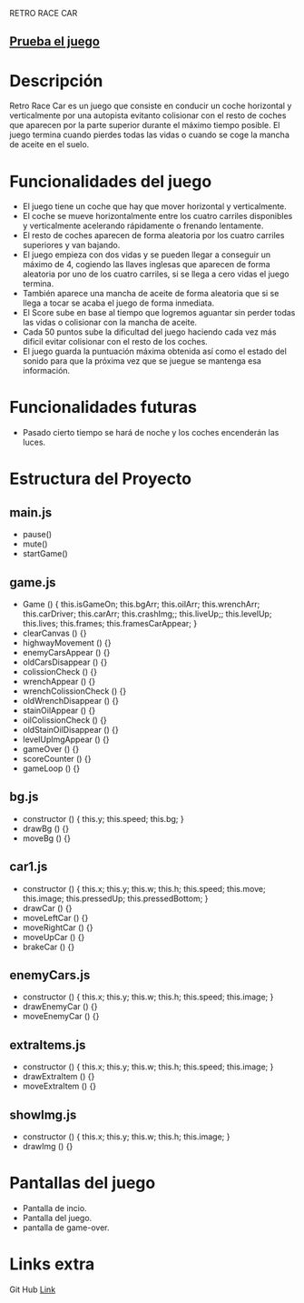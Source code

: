 

RETRO RACE CAR


## [Prueba el juego](https://apleon89.github.io/RetroRaceCar/)

# Descripción

Retro Race Car es un juego que consiste en conducir un coche horizontal y verticalmente por una autopista evitanto colisionar con el resto de coches que aparecen por la parte superior durante el máximo tiempo posible. El juego termina cuando pierdes todas las vidas o cuando se coge la mancha de aceite en el suelo.

# Funcionalidades del juego

- El juego tiene un coche que hay que mover horizontal y verticalmente.
- El coche se mueve horizontalmente entre los cuatro carriles disponibles y verticalmente acelerando rápidamente o frenando lentamente.
- El resto de coches aparecen de forma aleatoria por los cuatro carriles superiores y van bajando.
- El juego empieza con dos vidas y se pueden llegar a conseguir un máximo de 4, cogiendo las llaves inglesas que aparecen de forma aleatoria por uno de los cuatro carriles, si se llega a cero vidas el juego termina.
- También aparece una mancha de aceite de forma aleatoria que si se llega a tocar se acaba el juego de forma inmediata.
- El Score sube en base al tiempo que logremos aguantar sin perder todas las vidas o colisionar con la mancha de aceite.
- Cada 50 puntos sube la dificultad del juego haciendo cada vez más dificil evitar colisionar con el resto de los coches.
- El juego guarda la puntuación máxima obtenida así como el estado del sonido para que la próxima vez que se juegue se mantenga esa información.

# Funcionalidades futuras

- Pasado cierto tiempo se hará de noche y los coches encenderán las luces.


# Estructura del Proyecto

## main.js

- pause()
- mute()
- startGame()

## game.js

- Game () {
    this.isGameOn;
    this.bgArr;
    this.oilArr;
    this.wrenchArr;
    this.carDriver;
    this.carArr;
    this.crashImg;;
    this.liveUp;;
    this.levelUp;
    this.lives;
    this.frames;
    this.framesCarAppear;
}
- clearCanvas () {}
- highwayMovement () {}
- enemyCarsAppear () {}
- oldCarsDisappear () {}
- colissionCheck () {}
- wrenchAppear () {}
- wrenchColissionCheck () {}
- oldWrenchDisappear () {}
- stainOilAppear () {}
- oilColissionCheck () {}
- oldStainOilDisappear () {}
- levelUpImgAppear () {}
- gameOver () {}
- scoreCounter () {}
- gameLoop () {}

## bg.js 

- constructor () {
    this.y;
    this.speed;
    this.bg;
}
- drawBg () {}
- moveBg () {}

## car1.js 

- constructor () {
    this.x;
    this.y;
    this.w;
    this.h;
    this.speed;
    this.move;
    this.image;
    this.pressedUp;
    this.pressedBottom;
}
- drawCar () {}
- moveLeftCar () {}
- moveRightCar () {}
- moveUpCar () {}
- brakeCar () {}

## enemyCars.js 

- constructor () {
    this.x;
    this.y;
    this.w;
    this.h;
    this.speed;
    this.image;
}
- drawEnemyCar () {}
- moveEnemyCar () {}

## extraItems.js 

- constructor () {
    this.x;
    this.y;
    this.w;
    this.h;
    this.speed;
    this.image;
}
- drawExtraItem () {}
- moveExtraItem () {}

## showImg.js 

- constructor () {
    this.x;
    this.y;
    this.w;
    this.h;
    this.image;
}
- drawImg () {}

# Pantallas del juego

- Pantalla de incio.
- Pantalla del juego.
- pantalla de game-over.



# Links extra


Git Hub
[Link](https://github.com/Apleon89/RetroRaceCar)